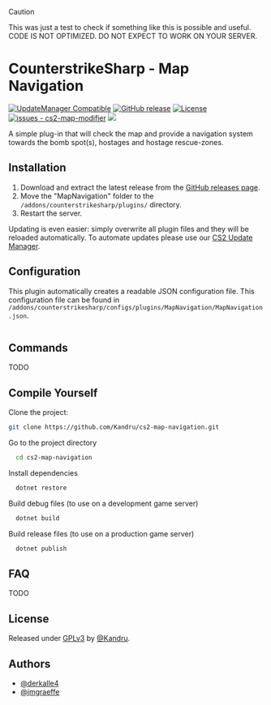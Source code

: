 > [!CAUTION]
> This was just a test to check if something like this is possible and useful. CODE IS NOT OPTIMIZED. DO NOT EXPECT TO WORK ON YOUR SERVER.

# CounterstrikeSharp - Map Navigation

[![UpdateManager Compatible](https://img.shields.io/badge/CS2-UpdateManager-darkgreen)](https://github.com/Kandru/cs2-update-manager/)
[![GitHub release](https://img.shields.io/github/release/Kandru/cs2-map-navigation?include_prereleases=&sort=semver&color=blue)](https://github.com/Kandru/cs2-map-navigation/releases/)
[![License](https://img.shields.io/badge/License-GPLv3-blue)](#license)
[![issues - cs2-map-modifier](https://img.shields.io/github/issues/Kandru/cs2-map-navigation)](https://github.com/Kandru/cs2-map-navigation/issues)
[![](https://www.paypalobjects.com/en_US/i/btn/btn_donateCC_LG.gif)](https://www.paypal.com/donate/?hosted_button_id=C2AVYKGVP9TRG)

A simple plug-in that will check the map and provide a navigation system towards the bomb spot(s), hostages and hostage rescue-zones.

## Installation

1. Download and extract the latest release from the [GitHub releases page](https://github.com/Kandru/cs2-map-navigation/releases/).
2. Move the "MapNavigation" folder to the `/addons/counterstrikesharp/plugins/` directory.
3. Restart the server.

Updating is even easier: simply overwrite all plugin files and they will be reloaded automatically. To automate updates please use our [CS2 Update Manager](https://github.com/Kandru/cs2-update-manager/).


## Configuration

This plugin automatically creates a readable JSON configuration file. This configuration file can be found in `/addons/counterstrikesharp/configs/plugins/MapNavigation/MapNavigation.json`.

```json

```

## Commands

TODO

## Compile Yourself

Clone the project:

```bash
git clone https://github.com/Kandru/cs2-map-navigation.git
```

Go to the project directory

```bash
  cd cs2-map-navigation
```

Install dependencies

```bash
  dotnet restore
```

Build debug files (to use on a development game server)

```bash
  dotnet build
```

Build release files (to use on a production game server)

```bash
  dotnet publish
```

## FAQ

TODO

## License

Released under [GPLv3](/LICENSE) by [@Kandru](https://github.com/Kandru).

## Authors

- [@derkalle4](https://www.github.com/derkalle4)
- [@jmgraeffe](https://www.github.com/jmgraeffe)
